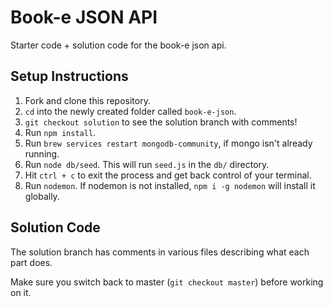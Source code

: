 # Book-e JSON API

Starter code + solution code for the book-e json api.

## Setup Instructions

1. Fork and clone this repository.
1. `cd` into the newly created folder called `book-e-json`.
1. `git checkout solution` to see the solution branch with comments!
1. Run `npm install`.
1. Run `brew services restart mongodb-community`, if mongo isn't already running.
1. Run `node db/seed`. This will run `seed.js` in the `db/` directory. 
1. Hit `ctrl + c` to exit the process and get back control of your terminal.
1. Run `nodemon`. If nodemon is not installed, `npm i -g nodemon` will install it globally.

## Solution Code

The solution branch has comments in various files describing what each part does.

Make sure you switch back to master (`git checkout master`) before working on it.
